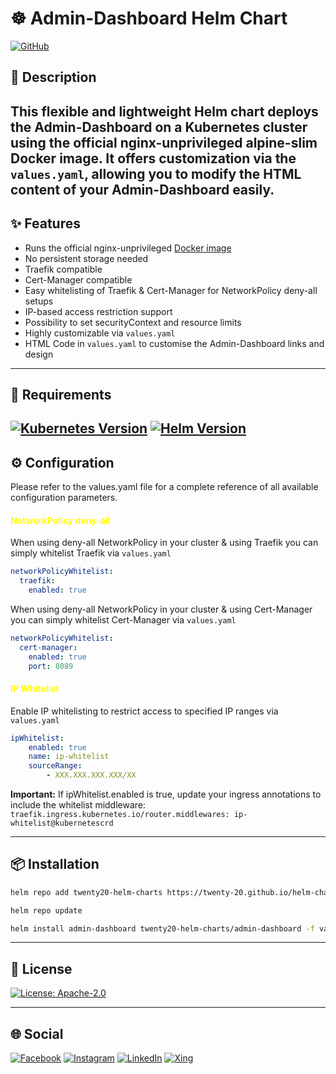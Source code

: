 # ☸️ Admin-Dashboard Helm Chart

[![GitHub](https://img.shields.io/badge/github-%23121011.svg?style=for-the-badge&logo=github&logoColor=%23c3bc0e&color=grey)](https://github.com/TWENTY-20/helm-charts)

## 📝 Description
This flexible and lightweight Helm chart deploys the Admin-Dashboard on a Kubernetes cluster using the official nginx-unprivileged alpine-slim Docker image.
It offers customization via the `values.yaml`, allowing you to modify the HTML content of your Admin-Dashboard easily.
---
## ✨ Features
- Runs the official nginx-unprivileged [Docker image](https://hub.docker.com/r/nginxinc/nginx-unprivileged)
- No persistent storage needed
- Traefik compatible
- Cert-Manager compatible
- Easy whitelisting of Traefik & Cert-Manager for NetworkPolicy deny-all setups
- IP-based access restriction support
- Possibility to set securityContext and resource limits
- Highly customizable via `values.yaml`
- HTML Code in `values.yaml` to customise the Admin-Dashboard links and design 

---
## 📄 Requirements
[![Kubernetes Version](https://img.shields.io/badge/kubernetes-%3E%3D1.30-blue?style=for-the-badge&logo=kubernetes&logoColor=%23c3bc0e&color=%23c3bc0e)](https://kubernetes.io/releases/)
[![Helm Version](https://img.shields.io/badge/helm-%3E%3D3.0-green?style=for-the-badge&logo=helm&logoColor=%23c3bc0e&color=%23c3bc0e)](https://helm.sh/docs/intro/install/)
---
## ⚙️ Configuration
Please refer to the values.yaml file for a complete reference of all available configuration parameters.

#### <span style="color:yellow">NetworkPolicy deny-all</span>
When using deny-all NetworkPolicy in your cluster & using Traefik you can simply whitelist Traefik via `values.yaml`

```yaml
networkPolicyWhitelist:
  traefik:
    enabled: true
```
When using deny-all NetworkPolicy in your cluster & using Cert-Manager you can simply whitelist Cert-Manager via `values.yaml`
```yaml
networkPolicyWhitelist:
  cert-manager:
    enabled: true
    port: 8089
```
#### <span style="color:yellow">IP Whitelist</span>
Enable IP whitelisting to restrict access to specified IP ranges via `values.yaml`
```yaml
ipWhitelist:
    enabled: true
    name: ip-whitelist
    sourceRange:
        - XXX.XXX.XXX.XXX/XX
```
**Important:**
If ipWhitelist.enabled is true, update your ingress annotations to include the whitelist middleware:
```traefik.ingress.kubernetes.io/router.middlewares: ip-whitelist@kubernetescrd```


---

## 📦 Installation
```bash
helm repo add twenty20-helm-charts https://twenty-20.github.io/helm-charts
```
```bash
helm repo update
```
```bash
helm install admin-dashboard twenty20-helm-charts/admin-dashboard -f values.yaml
```
---

## 🪪 License
[![License: Apache-2.0](https://img.shields.io/badge/License-Apache_2.0-green?style=for-the-badge&color=%23c3bc0e)](https://github.com/TWENTY-20/helm-charts/blob/main/admin-dashboard/LICENSE)

---
## 🌐 Social
[![Facebook](https://img.shields.io/badge/facebook-%231877F2.svg?style=for-the-badge&logo=facebook)](https://www.facebook.com/twenty20.de/)
[![Instagram](https://img.shields.io/badge/instagram-%23E4405F.svg?style=for-the-badge&logo=instagram)](https://www.instagram.com/we_are_twenty20/)
[![LinkedIn](https://img.shields.io/badge/linkedin-%230077B5.svg?style=for-the-badge&logo=linkedin)](https://de.linkedin.com/company/twenty-20-gmbh-&-co-kg)
[![Xing](https://img.shields.io/badge/xing-%2300714F.svg?style=for-the-badge&logo=xing)](https://www.xing.com/pages/twenty-20gmbh-co-kg)
